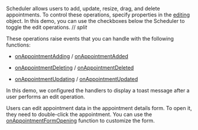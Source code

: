 Scheduler allows users to add, update, resize, drag, and delete appointments. To control these operations, specify properties in the [editing](/Documentation/ApiReference/UI_Components/dxScheduler/Configuration/editing/) object. In this demo, you can use the checkboxes below the Scheduler to toggle the edit operations.
// _split_

These operations raise events that you can handle with the following functions:

* [onAppointmentAdding](/Documentation/ApiReference/UI_Components/dxScheduler/Configuration/#onAppointmentAdding) / [onAppointmentAdded](/Documentation/ApiReference/UI_Components/dxScheduler/Configuration/#onAppointmentAdded)

* [onAppointmentDeleting](/Documentation/ApiReference/UI_Components/dxScheduler/Configuration/#onAppointmentDeleting) / [onAppointmentDeleted](/Documentation/ApiReference/UI_Components/dxScheduler/Configuration/#onAppointmentDeleted)

* [onAppointmentUpdating](/Documentation/ApiReference/UI_Components/dxScheduler/Configuration/#onAppointmentUpdating) / [onAppointmentUpdated](/Documentation/ApiReference/UI_Components/dxScheduler/Configuration/#onAppointmentUpdated)

In this demo, we configured the handlers to display a toast message after a user performs an edit operation.

Users can edit appointment data in the appointment details form. To open it, they need to double-click the appointment. You can use the [onAppointmentFormOpening](https://js.devexpress.com/Documentation/ApiReference/UI_Components/dxScheduler/Configuration/#onAppointmentFormOpening) function to customize the form.
